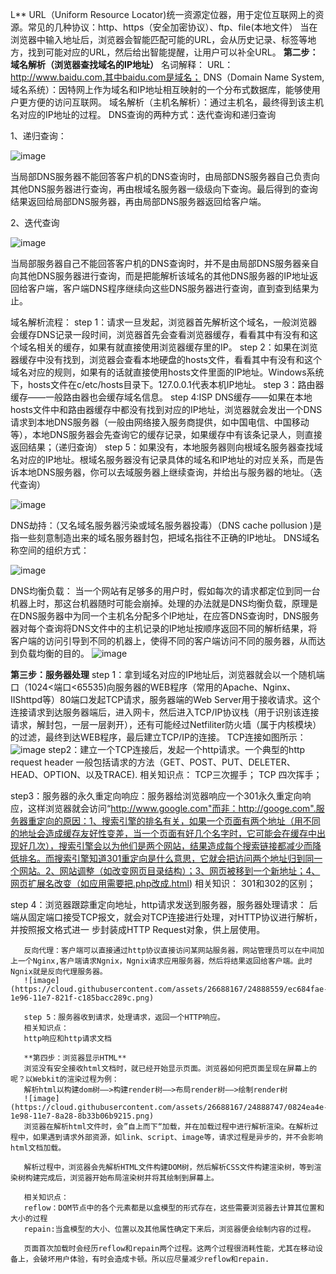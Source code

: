 L**
URL（Uniform Resource Locator)统一资源定位器，用于定位互联网上的资源。常见的几种协议：http、https（安全加密协议）、ftp、file(本地文件）
当在浏览器中输入地址后，浏览器会智能匹配可能的URL，会从历史记录、标签等地方，找到可能对应的URL，然后给出智能提醒，让用户可以补全URL。
**第二步：域名解析（浏览器查找域名的IP地址）**
名词解释：
URL：http://www.baidu.com,其中baidu.com是域名；
DNS（Domain Name System,域名系统）：因特网上作为域名和IP地址相互映射的一个分布式数据库，能够使用户更方便的访问互联网。
域名解析（主机名解析）：通过主机名，最终得到该主机名对应的IP地址的过程。
DNS查询的两种方式：迭代查询和递归查询

1、递归查询：

![image](https://cloud.githubusercontent.com/assets/26688167/24867704/a7a988ac-1e40-11e7-9da3-db14976bbbc8.png)

当局部DNS服务器不能回答客户机的DNS查询时，由局部DNS服务器自己负责向其他DNS服务器进行查询，再由根域名服务器一级级向下查询。最后得到的查询结果返回给局部DNS服务器，再由局部DNS服务器返回给客户端。

2、迭代查询

![image](https://cloud.githubusercontent.com/assets/26688167/24868277/208b1fbe-1e42-11e7-9c67-1821de2d7a79.png)

当局部服务器自己不能回答客户机的DNS查询时，并不是由局部DNS服务器亲自向其他DNS服务器进行查询，而是把能解析该域名的其他DNS服务器的IP地址返回给客户端，客户端DNS程序继续向这些DNS服务器进行查询，直到查到结果为止。

域名解析流程：
step 1：请求一旦发起，浏览器首先解析这个域名，一般浏览器会缓存DNS记录一段时间，浏览器首先会查看浏览器缓存，看看其中有没有和这个域名相关的缓存，如果有就直接使用浏览器缓存里的IP。
step 2：如果在浏览器缓存中没有找到，浏览器会查看本地硬盘的hosts文件，看看其中有没有和这个域名对应的规则，如果有的话就直接使用hosts文件里面的IP地址。Windows系统下，hosts文件在c/etc/hosts目录下。127.0.0.1代表本机IP地址。
step 3：路由器缓存——一般路由器也会缓存域名信息。
step 4:ISP DNS缓存——如果在本地hosts文件中和路由器缓存中都没有找到对应的IP地址，浏览器就会发出一个DNS请求到本地DNS服务器（一般由网络接入服务商提供，如中国电信、中国移动等），本地DNS服务器会先查询它的缓存记录，如果缓存中有该条记录人，则直接返回结果；（递归查询） 
step 5：如果没有，本地服务器则向根域名服务器查找域名对应的IP地址。根域名服务器没有记录具体的域名和IP地址的对应关系，而是告诉本地DNS服务器，你可以去域服务器上继续查询，并给出与服务器的地址。（迭代查询）

![image](https://cloud.githubusercontent.com/assets/26688167/24870125/dde53c48-1e47-11e7-9a3b-cf0c368ffae6.png)

DNS劫持：（又名域名服务器污染或域名服务器投毒）（DNS cache  pollusion )是指一些刻意制造出来的域名服务器封包，把域名指往不正确的IP地址。
DNS域名称空间的组织方式：

![image](https://cloud.githubusercontent.com/assets/26688167/24887630/b69eb8e2-1e8f-11e7-9311-fdd709ec1119.png)

DNS均衡负载：
当一个网站有足够多的用户时，假如每次的请求都定位到同一台机器上时，那这台机器随时可能会崩掉。处理的办法就是DNS均衡负载，原理是在DNS服务器中为同一个主机名分配多个IP地址，在应答DNS查询时，DNS服务器对每个查询将DNS文件中的主机记录的IP地址按顺序返回不同的解析结果，将客户端的访问引导到不同的机器上，使得不同的客户端访问不同的服务器，从而达到负载均衡的目的。
![image](https://cloud.githubusercontent.com/assets/26688167/24887753/ef31e926-1e90-11e7-84c0-9a32461c0b62.png)

**第三步：服务器处理**
step 1：拿到域名对应的IP地址后，浏览器就会以一个随机端口（1024<端口<65535)向服务器的WEB程序（常用的Apache、Nginx、IIShttpd等）80端口发起TCP请求，服务器端的Web Server用于接收请求。这个连接请求到达服务器端后，进入网卡，然后进入TCP/IP协议栈（用于识别该连接请求，解封包，一层一层剥开），还有可能经过Netfiliter防火墙（属于内核模块）的过滤，最终到达WEB程序，最后建立TCP/IP的连接。
TCP连接如图所示：
![image](https://cloud.githubusercontent.com/assets/26688167/24887999/bf41216c-1e92-11e7-844b-f4aa53f295be.png)
step2：建立一个TCP连接后，发起一个http请求。一个典型的http request header 一般包括请求的方法（GET、POST、PUT、DELETER、HEAD、OPTION、以及TRACE).
相关知识点：
TCP三次握手；
TCP 四次挥手；

step3：服务器的永久重定向响应：服务器给浏览器响应一个301永久重定向响应，这样浏览器就会访问“http://www.google.com"而非：http://googe.com".服务器重定向的原因：1、搜索引擎的排名有关，如果一个页面有两个地址（用不同的地址会造成缓存友好性变差，当一个页面有好几个名字时，它可能会在缓存中出现好几次），搜索引擎会以为他们是两个网站，结果造成每个搜索链接都减少而降低排名。而搜索引擎知道301重定向是什么意思，它就会把访问两个地址归到同一个网站。2、网站调整（如改变网页目录结构）；3、网页被移到一个新地址；4、网页扩展名改变（如应用需要把.php改成.html)
相关知识：
301和302的区别；

step 4：浏览器跟踪重定向地址，http请求发送到服务器，服务器处理请求：
    后端从固定端口接受TCP报文，就会对TCP连接进行处理，对HTTP协议进行解析，并按照报文格式进一
       步封装成HTTP  Request对象，供上层使用。

       反向代理：客户端可以直接通过http协议直接访问某网站服务器，网站管理员可以在中间加上一个Nginx,客户端请求Ngnix，Ngnix请求应用服务器，然后将结果返回给客户端。此时Ngnix就是反向代理服务器。
       ![image](https://cloud.githubusercontent.com/assets/26688167/24888559/ec684fae-1e96-11e7-821f-c185bacc289c.png)

       step 5：服务器收到请求，处理请求，返回一个HTTP响应。
       相关知识点：
       http响应和http请求文档

       **第四步：浏览器显示HTML**
       浏览没有安全接收html文档时，就已经开始显示页面。浏览器如何把页面呈现在屏幕上的呢？以Webkit的渲染过程为例：
       解析html以构建dom树——>构建render树——>布局render树——>绘制render树
       ![image](https://cloud.githubusercontent.com/assets/26688167/24888747/0824ea4e-1e98-11e7-8a28-8b33b06b9215.png)
       浏览器在解析html文件时，会”自上而下“加载，并在加载过程中进行解析渲染。在解析过程中，如果遇到请求外部资源，如link、script、image等，请求过程是异步的，并不会影响html文档加载。

       解析过程中，浏览器会先解析HTML文件构建DOM树，然后解析CSS文件构建渲染树，等到渲染树构建完成后，浏览器开始布局渲染树并将其绘制到屏幕上。

       相关知识点：
       reflow：DOM节点中的各个元素都是以盒模型的形式存在，这些需要浏览器去计算其位置和大小的过程
       repain:当盒模型的大小、位置以及其他属性确定下来后，浏览器便会绘制内容的过程。

       页面首次加载时会经历reflow和repain两个过程。这两个过程很消耗性能，尤其在移动设备上，会破坏用户体验，有时会造成卡顿。所以应尽量减少reflow和repain.

